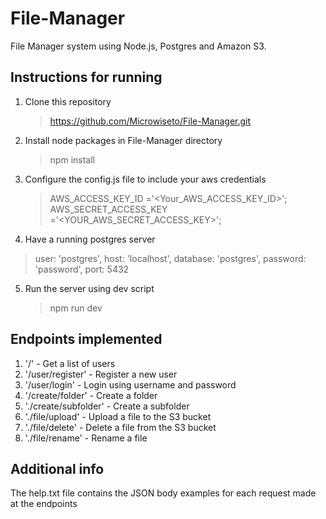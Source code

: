 # File-Manager
File Manager system using Node.js, Postgres and Amazon S3.

## Instructions for running

1. Clone this repository
   >https://github.com/Microwiseto/File-Manager.git

2. Install node packages in File-Manager directory
   >npm install

3. Configure the config.js file to include your aws credentials
   >AWS_ACCESS_KEY_ID ='<Your_AWS_ACCESS_KEY_ID>';
   >AWS_SECRET_ACCESS_KEY ='<YOUR_AWS_SECRET_ACCESS_KEY>';

4. Have a running postgres server
  >user: 'postgres',
  >host: 'localhost',
  >database: 'postgres',
  >password: 'password',
  >port: 5432

5. Run the server using dev script
   >npm run dev

## Endpoints implemented

1. '/' - Get a list of users
2. '/user/register' - Register a new user
3. '/user/login' - Login using username and password
4. '/create/folder' - Create a folder
5. './create/subfolder' - Create a subfolder
6. './file/upload' - Upload a file to the S3 bucket
7. './file/delete' - Delete a file from the S3 bucket
8. './file/rename' - Rename a file

## Additional info

The help.txt file contains the JSON body examples for each request made at the endpoints 

